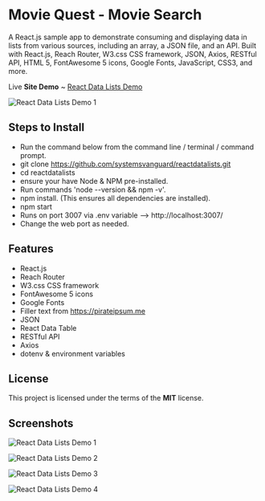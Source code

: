 # Movie Quest - Movie Search
A React.js sample app to demonstrate consuming and displaying data in lists from various sources, including an array, a JSON file, and an API.  Built with React.js, Reach Router, W3.css CSS framework, JSON, Axios, RESTful API, HTML 5, FontAwesome 5 icons, Google Fonts, JavaScript, CSS3, and more. 

Live **Site Demo** ~ [React Data Lists Demo](http://moviequest.ryanhunter.ca/) 

![React Data Lists Demo 1](http://ryanhunter.ca/images/portfolio/reactdatalists01.png)



## Steps to Install 
- Run the command below from the command line / terminal / command prompt.
- git clone https://github.com/systemsvanguard/reactdatalists.git  
- cd reactdatalists
- ensure your have Node & NPM pre-installed. 
- Run commands 'node --version && npm -v'.
- npm install.  (This ensures all dependencies are installed).
- npm start
- Runs on port 3007 via .env variable --> http://localhost:3007/ 
- Change the web port as needed.


## Features
- React.js
- Reach Router
- W3.css CSS framework 
- FontAwesome 5 icons
- Google Fonts
- Filler text from https://pirateipsum.me 
- JSON
- React Data Table
- RESTful API 
- Axios
- dotenv & environment variables 


## License
This project is licensed under the terms of the **MIT** license.


## Screenshots 

![React Data Lists Demo 1](http://ryanhunter.ca/images/portfolio/reactdatalists01.png)


![React Data Lists Demo 2](http://ryanhunter.ca/images/portfolio/reactdatalists02.png)


![React Data Lists Demo 3](http://ryanhunter.ca/images/portfolio/reactdatalists03.png)


![React Data Lists Demo 4](http://ryanhunter.ca/images/portfolio/reactdatalists04.png)



